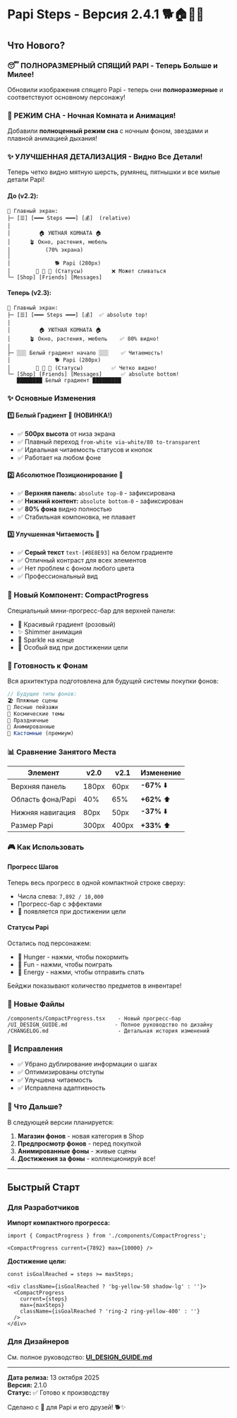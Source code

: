 # Papi Steps - Версия 2.4.1 🐕🏠🌙✨

## Что Нового?

### 😴 ПОЛНОРАЗМЕРНЫЙ СПЯЩИЙ PAPI - Теперь Больше и Милее!

Обновили изображения спящего Papi - теперь они **полноразмерные** и соответствуют основному персонажу!

### 🌙 РЕЖИМ СНА - Ночная Комната и Анимация!

Добавили **полноценный режим сна** с ночным фоном, звездами и плавной анимацией дыхания!

### ✨ УЛУЧШЕННАЯ ДЕТАЛИЗАЦИЯ - Видно Все Детали!

Теперь четко видно мятную шерсть, румянец, пятнышки и все милые детали Papi!

#### До (v2.2):
```
📱 Главный экран:
├─ [☰] [━━━ Steps ━━━] [💰]  (relative)
│
│         🏠 УЮТНАЯ КОМНАТА 🏠
│      🪴 Окно, растения, мебель
│           (70% экрана)
│
│              🐕 Papi (280px)
│        🍖 🎾 🌙 (Статусы)         ❌ Может сливаться
└─ [Shop] [Friends] [Messages]
```

#### Теперь (v2.3):
```
📱 Главный экран:
├─ [☰] [━━━ Steps ━━━] [💰]  ✅ absolute top!
│
│         🏠 УЮТНАЯ КОМНАТА 🏠
│      🪴 Окно, растения, мебель    ✅ 80% видно!
│
├─ ░░░ Белый градиент начало ░░░    ✅ Читаемость!
│              🐕 Papi (280px)
│        🍖 🎾 🌙 (Статусы)         ✅ Четко видно!
└─ [Shop] [Friends] [Messages]      ✅ absolute bottom!
   ████████ Белый градиент █████████
```

### ✨ Основные Изменения

#### 1️⃣ Белый Градиент 🤍 (НОВИНКА!)
- ✅ **500px высота** от низа экрана
- ✅ Плавный переход `from-white via-white/80 to-transparent`
- ✅ Идеальная читаемость статусов и кнопок
- ✅ Работает на любом фоне

#### 2️⃣ Абсолютное Позиционирование 📍
- ✅ **Верхняя панель:** `absolute top-0` - зафиксирована
- ✅ **Нижний контент:** `absolute bottom-0` - зафиксирован
- ✅ **80% фона** видно полностью
- ✅ Стабильная компоновка, не плавает

#### 3️⃣ Улучшенная Читаемость 📖
- ✅ **Серый текст** `text-[#8E8E93]` на белом градиенте
- ✅ Отличный контраст для всех элементов
- ✅ Нет проблем с фоном любого цвета
- ✅ Профессиональный вид

### 🎨 Новый Компонент: CompactProgress

Специальный мини-прогресс-бар для верхней панели:
- 🌈 Красивый градиент (розовый)
- ✨ Shimmer анимация
- 💎 Sparkle на конце
- 🎉 Особый вид при достижении цели

### 🔮 Готовность к Фонам

Вся архитектура подготовлена для будущей системы покупки фонов:

```typescript
// Будущие типы фонов:
🏖️ Пляжные сцены
🌲 Лесные пейзажи  
🌌 Космические темы
🎄 Праздничные
🌈 Анимированные
🎨 Кастомные (премиум)
```

### 📊 Сравнение Занятого Места

| Элемент | v2.0 | v2.1 | Изменение |
|---------|------|------|-----------|
| Верхняя панель | 180px | 60px | **-67%** ⬇️ |
| Область фона/Papi | 40% | 65% | **+62%** ⬆️ |
| Нижняя навигация | 80px | 50px | **-37%** ⬇️ |
| Размер Papi | 300px | 400px | **+33%** ⬆️ |

### 🎮 Как Использовать

#### Прогресс Шагов
Теперь весь прогресс в одной компактной строке сверху:
- Числа слева: `7,892 / 10,000`
- Прогресс-бар с эффектами
- 🎉 появляется при достижении цели

#### Статусы Papi
Остались под персонажем:
- 🍖 Hunger - нажми, чтобы покормить
- 🎾 Fun - нажми, чтобы поиграть
- 🌙 Energy - нажми, чтобы отправить спать

Бейджи показывают количество предметов в инвентаре!

### 📁 Новые Файлы

```
/components/CompactProgress.tsx    - Новый прогресс-бар
/UI_DESIGN_GUIDE.md               - Полное руководство по дизайну
/CHANGELOG.md                      - Детальная история изменений
```

### 🐛 Исправления

- ✅ Убрано дублирование информации о шагах
- ✅ Оптимизированы отступы
- ✅ Улучшена читаемость
- ✅ Исправлена адаптивность

### 🚀 Что Дальше?

В следующей версии планируется:
1. **Магазин фонов** - новая категория в Shop
2. **Предпросмотр фонов** - перед покупкой
3. **Анимированные фоны** - живые сцены
4. **Достижения за фоны** - коллекционируй все!

---

## Быстрый Старт

### Для Разработчиков

**Импорт компактного прогресса:**
```tsx
import { CompactProgress } from './components/CompactProgress';

<CompactProgress current={7892} max={10000} />
```

**Достижение цели:**
```tsx
const isGoalReached = steps >= maxSteps;

<div className={isGoalReached ? 'bg-yellow-50 shadow-lg' : ''}>
  <CompactProgress 
    current={steps} 
    max={maxSteps}
    className={isGoalReached ? 'ring-2 ring-yellow-400' : ''}
  />
</div>
```

### Для Дизайнеров

См. полное руководство: **[UI_DESIGN_GUIDE.md](./UI_DESIGN_GUIDE.md)**

---

**Дата релиза:** 13 октября 2025  
**Версия:** 2.1.0  
**Статус:** ✅ Готово к производству

Сделано с 💖 для Papi и его друзей! 🐕✨
